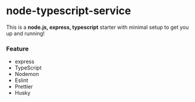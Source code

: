 # node-typescript-service

This is a **node.js, express, typescript** starter with minimal setup to get you up and running!

### Feature
* express
* TypeScript
* Nodemon
* Eslint
* Prettier
* Husky
